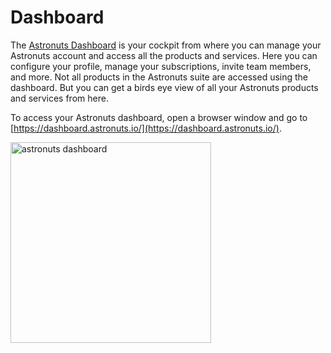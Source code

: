 # Dashboard

The [Astronuts Dashboard](https://dashboard.astronuts.io/login) is your cockpit from where
you can manage your Astronuts account and access all the products and services.
Here you can configure your profile, manage your subscriptions, invite team members, and more.
Not all products in the Astronuts suite are accessed using the dashboard.
But you can get a birds eye view of all your Astronuts products and services from here.

To access your Astronuts dashboard,
open a browser window and go to [https://dashboard.astronuts.io/](https://dashboard.astronuts.io/).

<img src="account-dashboard.png" alt="astronuts dashboard" border-effect="line" width="321" thumbnail="true"/>